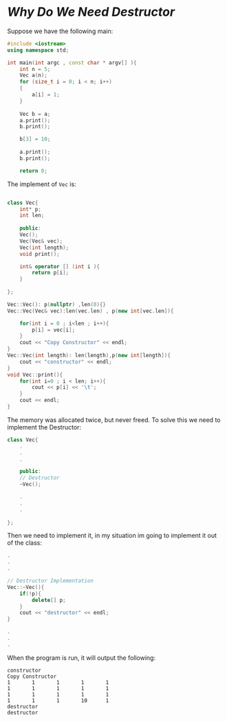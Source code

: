# *Why Do We Need Destructor*
Suppose we have the following main:
```cpp
#include <iostream>
using namespace std;

int main(int argc , const char * argv[] ){
    int n = 5;
    Vec a(n);
    for (size_t i = 0; i < n; i++)
    {
        a[i] = 1;
    }
    
    Vec b = a;
    a.print();
    b.print();

    b[3] = 10;
    
    a.print();
    b.print();

    return 0;
```
The implement of `Vec` is:
```cpp

class Vec{
    int* p;
    int len;
    
    public:
    Vec();
    Vec(Vec& vec);
    Vec(int length);
    void print();

    int& operator [] (int i ){
        return p[i];
    }
    
};

Vec::Vec(): p(nullptr) ,len(0){}
Vec::Vec(Vec& vec):len(vec.len) , p(new int[vec.len]){

    for(int i = 0 ; i<len ; i++){
        p[i] = vec[i];
    }
    cout << "Copy Constructor" << endl;
}
Vec::Vec(int length): len(length),p(new int[length]){
    cout << "constructor" << endl;
}
void Vec::print(){
    for(int i=0 ; i < len; i++){
        cout << p[i] << '\t';
    }
    cout << endl;
}
```
The memory was allocated twice, but never freed.
To solve this we need to implement the Destructor:
```cpp
class Vec{
    .
    .
    .

    public:
    // Destructor
    ~Vec();

    .
    .
    .
    
};
```
Then we need to implement it, in my situation im going to implement it out of the class:


```cpp
.
.
.

// Destructor Implementation
Vec::~Vec(){
    if(!p){
        delete[] p;
    }
    cout << "destructor" << endl;
}

.
.
.

```

When the program is run, it will output the following:
```
constructor
Copy Constructor
1       1       1       1       1
1       1       1       1       1
1       1       1       1       1
1       1       1       10      1
destructor
destructor
```